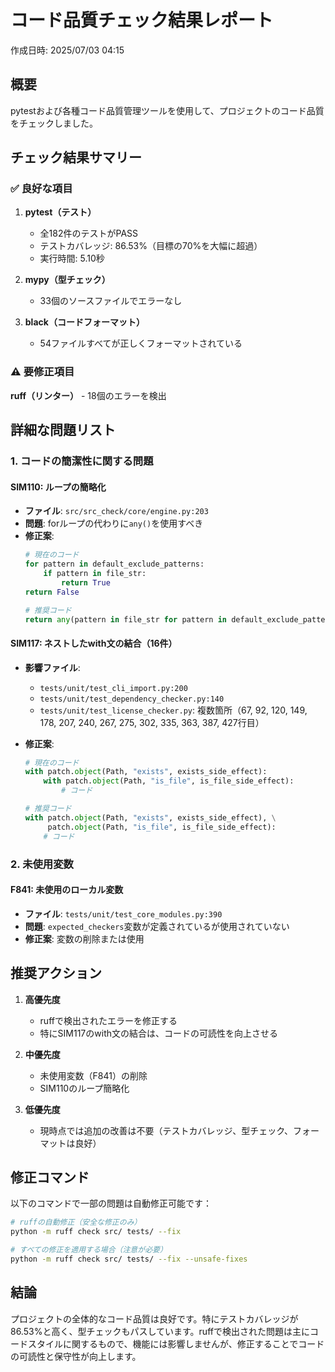 # コード品質チェック結果レポート

作成日時: 2025/07/03 04:15

## 概要

pytestおよび各種コード品質管理ツールを使用して、プロジェクトのコード品質をチェックしました。

## チェック結果サマリー

### ✅ 良好な項目

1. **pytest（テスト）**
   - 全182件のテストがPASS
   - テストカバレッジ: 86.53%（目標の70%を大幅に超過）
   - 実行時間: 5.10秒

2. **mypy（型チェック）**
   - 33個のソースファイルでエラーなし

3. **black（コードフォーマット）**
   - 54ファイルすべてが正しくフォーマットされている

### ⚠️ 要修正項目

**ruff（リンター）** - 18個のエラーを検出

## 詳細な問題リスト

### 1. コードの簡潔性に関する問題

#### SIM110: ループの簡略化
- **ファイル**: `src/src_check/core/engine.py:203`
- **問題**: forループの代わりに`any()`を使用すべき
- **修正案**:
  ```python
  # 現在のコード
  for pattern in default_exclude_patterns:
      if pattern in file_str:
          return True
  return False
  
  # 推奨コード
  return any(pattern in file_str for pattern in default_exclude_patterns)
  ```

#### SIM117: ネストしたwith文の結合（16件）
- **影響ファイル**: 
  - `tests/unit/test_cli_import.py:200`
  - `tests/unit/test_dependency_checker.py:140`
  - `tests/unit/test_license_checker.py`: 複数箇所（67, 92, 120, 149, 178, 207, 240, 267, 275, 302, 335, 363, 387, 427行目）

- **修正案**:
  ```python
  # 現在のコード
  with patch.object(Path, "exists", exists_side_effect):
      with patch.object(Path, "is_file", is_file_side_effect):
          # コード
  
  # 推奨コード
  with patch.object(Path, "exists", exists_side_effect), \
       patch.object(Path, "is_file", is_file_side_effect):
      # コード
  ```

### 2. 未使用変数

#### F841: 未使用のローカル変数
- **ファイル**: `tests/unit/test_core_modules.py:390`
- **問題**: `expected_checkers`変数が定義されているが使用されていない
- **修正案**: 変数の削除または使用

## 推奨アクション

1. **高優先度**
   - ruffで検出されたエラーを修正する
   - 特にSIM117のwith文の結合は、コードの可読性を向上させる

2. **中優先度**
   - 未使用変数（F841）の削除
   - SIM110のループ簡略化

3. **低優先度**
   - 現時点では追加の改善は不要（テストカバレッジ、型チェック、フォーマットは良好）

## 修正コマンド

以下のコマンドで一部の問題は自動修正可能です：

```bash
# ruffの自動修正（安全な修正のみ）
python -m ruff check src/ tests/ --fix

# すべての修正を適用する場合（注意が必要）
python -m ruff check src/ tests/ --fix --unsafe-fixes
```

## 結論

プロジェクトの全体的なコード品質は良好です。特にテストカバレッジが86.53%と高く、型チェックもパスしています。ruffで検出された問題は主にコードスタイルに関するもので、機能には影響しませんが、修正することでコードの可読性と保守性が向上します。